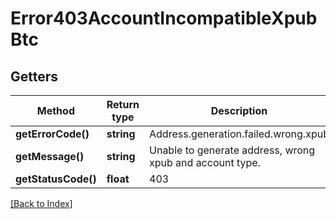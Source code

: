 # Error403AccountIncompatibleXpubBtc

## Getters

Method | Return type | Description | Notes
------------ | ------------- | ------------- | -------------
**getErrorCode()** | **string** | Address.generation.failed.wrong.xpub |
**getMessage()** | **string** | Unable to generate address, wrong xpub and account type. |
**getStatusCode()** | **float** | 403 |

[[Back to Index]](../index.md)
